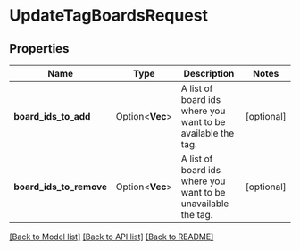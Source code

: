 # UpdateTagBoardsRequest

## Properties

Name | Type | Description | Notes
------------ | ------------- | ------------- | -------------
**board_ids_to_add** | Option<**Vec<i32>**> | A list of board ids where you want to be available the tag. | [optional]
**board_ids_to_remove** | Option<**Vec<i32>**> | A list of board ids where you want to be unavailable the tag. | [optional]

[[Back to Model list]](../README.md#documentation-for-models) [[Back to API list]](../README.md#documentation-for-api-endpoints) [[Back to README]](../README.md)



